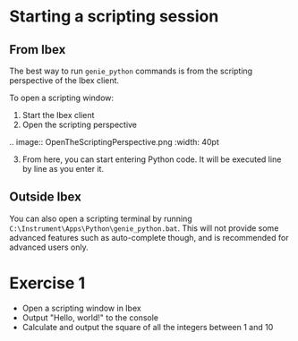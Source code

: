 Starting a scripting session
============================

From Ibex
---------

The best way to run ``genie_python`` commands is from the scripting perspective of the Ibex client.

To open a scripting window:

1. Start the Ibex client
2. Open the scripting perspective

.. image:: OpenTheScriptingPerspective.png
    :width: 40pt

3. From here, you can start entering Python code. It will be executed line by line as you enter it.

Outside Ibex
------------

You can also open a scripting terminal by running ``C:\Instrument\Apps\Python\genie_python.bat``. This will not provide some advanced features such as auto-complete though, and is recommended for advanced users only.

**Exercise 1**
==============

- Open a scripting window in Ibex
- Output "Hello, world!" to the console
- Calculate and output the square of all the integers between 1 and 10
